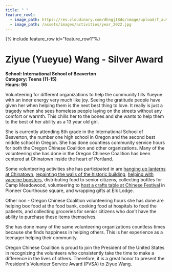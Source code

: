 ```yaml
---
title: " "
feature_row1:
  - image_path: https://res.cloudinary.com/dhngj18do/image/upload/f_auto,q_auto/v1/images/pvsa/2022_Ziyue_Wang
  - image_path: /assets/images/activities/year_2022.jpg
---
```


{% include feature_row id="feature_row1"%}

# Ziyue (Yueyue) Wang - Silver Award

**School: International School of Beaverton**  
**Category: Teens (11-15)**  
**Hours: 96**  

Volunteering for different organizations to help the community fills Yueyue with an inner energy very much like joy. Seeing the gratitude people have given her when helping them is the next best thing to love. It really is just a tragedy when she sees homeless people laying on the streets without any comfort or warmth. This chills her to the bones and she wants to help them to the best of her ability as a 13 year old girl.

She is currently attending 8th grade in the International School of Beaverton, the number one high school in Oregon and the second best middle school in Oregon. She has done countless community service hours for both the Oregon Chinese Coalition and other organizations. Many of the volunteering she has done in the Oregon Chinese Coalition has been centered at Chinatown inside the heart of Portland.

Some volunteering activities she has participated in are [hanging up lanterns at Chinatown](https://pdxchinese.org/chinatown/newyear/2020-09-20-chinatown_lantern_2020/), [repainting the walls of the historic building](https://pdxchinese.org/chinatown/wonglaundry/2022-01-23-repainting_wong_laundry_2022/), [helping with vaccine boosters](https://pdxchinese.org/vaccination_clinic_lecare/), distributing food to senior citizens, collecting bottles for Camp Meadowood, volunteering to [host a crafts table at Chinese Festival](https://pdxchinese.org/chinese-festival-2022/) in Pioneer Courthouse square, and wrapping gifts at Elk Lodge.

Other non - Oregon Chinese Coalition volunteering hours she has done are helping box food at the food bank, cooking food at hospitals to feed the patients, and collecting groceries for senior citizens who don’t have the ability to purchase these items themselves.

She has done many of the same volunteering organizations countless times because she finds happiness in helping others. This is her experience as a teenager helping their community.

Oregon Chinese Coalition is proud to join the President of the United States in recognizing the volunteers who consistently take the time to make a difference in the lives of others. Therefore, it is a great honor to present the President's Volunteer Service Award (PVSA) to Ziyue Wang.
